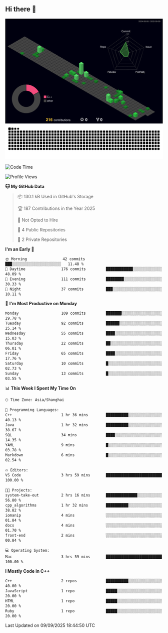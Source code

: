 ## Hi there 👋

<!--
**badb0ttle/badb0ttle** is a ✨ _special_ ✨ repository because its `README.md` (this file) appears on your GitHub profile.

Here are some ideas to get you started:

- 🔭 I’m currently working on ...
- 🌱 I’m currently learning ...
- 👯 I’m looking to collaborate on ...
- 🤔 I’m looking for help with ...
- 💬 Ask me about ...
- 📫 How to reach me: ...
- 😄 Pronouns: ...
- ⚡ Fun fact: ...
-->
![Personal 3D Metrics](./profile-3d-contrib/profile-night-green.svg)
<picture>
<img alt="github-snake"
    src="https://raw.githubusercontent.com/HaynesChennn/HaynesChennn/output/github-contribution-grid-snake.svg" />
</picture>

<!--START_SECTION:waka-->
![Code Time](http://img.shields.io/badge/Code%20Time-333%20hrs%203%20mins-blue)

![Profile Views](http://img.shields.io/badge/Profile%20Views-2-blue)

**🐱 My GitHub Data** 

> 📦 130.1 kB Used in GitHub's Storage 
 > 
> 🏆 187 Contributions in the Year 2025
 > 
> 🚫 Not Opted to Hire
 > 
> 📜 4 Public Repositories 
 > 
> 🔑 2 Private Repositories 
 > 
**I'm an Early 🐤** 

```text
🌞 Morning                42 commits          ███░░░░░░░░░░░░░░░░░░░░░░   11.48 % 
🌆 Daytime                176 commits         ████████████░░░░░░░░░░░░░   48.09 % 
🌃 Evening                111 commits         ████████░░░░░░░░░░░░░░░░░   30.33 % 
🌙 Night                  37 commits          ███░░░░░░░░░░░░░░░░░░░░░░   10.11 % 
```
📅 **I'm Most Productive on Monday** 

```text
Monday                   109 commits         ███████░░░░░░░░░░░░░░░░░░   29.78 % 
Tuesday                  92 commits          ██████░░░░░░░░░░░░░░░░░░░   25.14 % 
Wednesday                55 commits          ████░░░░░░░░░░░░░░░░░░░░░   15.03 % 
Thursday                 22 commits          ██░░░░░░░░░░░░░░░░░░░░░░░   06.01 % 
Friday                   65 commits          ████░░░░░░░░░░░░░░░░░░░░░   17.76 % 
Saturday                 10 commits          █░░░░░░░░░░░░░░░░░░░░░░░░   02.73 % 
Sunday                   13 commits          █░░░░░░░░░░░░░░░░░░░░░░░░   03.55 % 
```


📊 **This Week I Spent My Time On** 

```text
🕑︎ Time Zone: Asia/Shanghai

💬 Programming Languages: 
C++                      1 hr 36 mins        ██████████░░░░░░░░░░░░░░░   40.13 % 
Java                     1 hr 32 mins        ██████████░░░░░░░░░░░░░░░   38.67 % 
SQL                      34 mins             ████░░░░░░░░░░░░░░░░░░░░░   14.35 % 
YAML                     9 mins              █░░░░░░░░░░░░░░░░░░░░░░░░   03.78 % 
Markdown                 6 mins              █░░░░░░░░░░░░░░░░░░░░░░░░   02.54 % 

🔥 Editors: 
VS Code                  3 hrs 59 mins       █████████████████████████   100.00 % 

🐱‍💻 Projects: 
system-take-out          2 hrs 16 mins       ██████████████░░░░░░░░░░░   56.80 % 
cpp_algorithms           1 hr 32 mins        ██████████░░░░░░░░░░░░░░░   38.82 % 
iomanip                  4 mins              ░░░░░░░░░░░░░░░░░░░░░░░░░   01.84 % 
docs                     4 mins              ░░░░░░░░░░░░░░░░░░░░░░░░░   01.70 % 
front-end                2 mins              ░░░░░░░░░░░░░░░░░░░░░░░░░   00.84 % 

💻 Operating System: 
Mac                      3 hrs 59 mins       █████████████████████████   100.00 % 
```

**I Mostly Code in C++** 

```text
C++                      2 repos             ██████████░░░░░░░░░░░░░░░   40.00 % 
JavaScript               1 repo              █████░░░░░░░░░░░░░░░░░░░░   20.00 % 
HTML                     1 repo              █████░░░░░░░░░░░░░░░░░░░░   20.00 % 
Ruby                     1 repo              █████░░░░░░░░░░░░░░░░░░░░   20.00 % 
```




 Last Updated on 09/09/2025 18:44:50 UTC
<!--END_SECTION:waka-->

